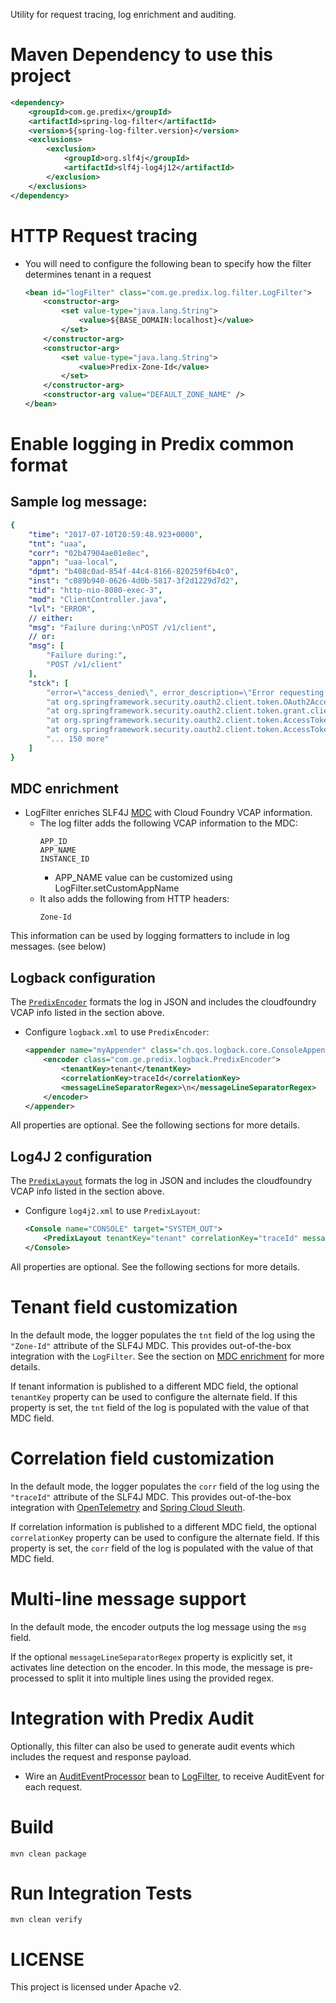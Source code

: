 Utility  for request tracing, log enrichment and auditing.

# Maven Dependency to use this project

```xml
<dependency>
    <groupId>com.ge.predix</groupId>
    <artifactId>spring-log-filter</artifactId>
    <version>${spring-log-filter.version}</version>
    <exclusions>
        <exclusion>
            <groupId>org.slf4j</groupId>
            <artifactId>slf4j-log4j12</artifactId>
        </exclusion>
    </exclusions>
</dependency>
```

# HTTP Request tracing

* You will need to configure the following bean to specify how the filter determines tenant in a request
  ```xml
  <bean id="logFilter" class="com.ge.predix.log.filter.LogFilter">
      <constructor-arg>
          <set value-type="java.lang.String">
              <value>${BASE_DOMAIN:localhost}</value>
          </set>
      </constructor-arg>
      <constructor-arg>
          <set value-type="java.lang.String">
              <value>Predix-Zone-Id</value>
          </set>
      </constructor-arg>
      <constructor-arg value="DEFAULT_ZONE_NAME" />
  </bean>
  ```

# Enable logging in Predix common format

## Sample log message:

```yaml
{
    "time": "2017-07-10T20:59:48.923+0000",
    "tnt": "uaa",
    "corr": "02b47904ae01e8ec",
    "appn": "uaa-local",
    "dpmt": "b408c0ad-854f-44c4-8166-820259f6b4c0",
    "inst": "c089b940-0626-4d0b-5817-3f2d1229d7d2",
    "tid": "http-nio-8080-exec-3",
    "mod": "ClientController.java",
    "lvl": "ERROR",
    // either:
    "msg": "Failure during:\nPOST /v1/client",
    // or:
    "msg": [
        "Failure during:",
        "POST /v1/client"
    ],
    "stck": [
        "error=\"access_denied\", error_description=\"Error requesting access token.\"",
        "at org.springframework.security.oauth2.client.token.OAuth2AccessTokenSupport.retrieveToken(OAuth2AccessTokenSupport.java:145)",
        "at org.springframework.security.oauth2.client.token.grant.client.ClientCredentialsAccessTokenProvider.obtainAccessToken(ClientCredentialsAccessTokenProvider.java:44)",
        "at org.springframework.security.oauth2.client.token.AccessTokenProviderChain.obtainNewAccessTokenInternal(AccessTokenProviderChain.java:148)",
        "at org.springframework.security.oauth2.client.token.AccessTokenProviderChain.obtainAccessToken(AccessTokenProviderChain.java:121)",
        "... 150 more"
    ]
}
```

## MDC enrichment

* LogFilter enriches SLF4J [MDC](https://logback.qos.ch/manual/mdc.html) with Cloud Foundry VCAP information.
   * The log filter adds the following VCAP information to the MDC:
      ```
      APP_ID
      APP_NAME
      INSTANCE_ID
      ```
      * APP_NAME value can be customized using LogFilter.setCustomAppName
    * It also adds the following from HTTP headers:
      ```
      Zone-Id
      ```

This information can be used by logging formatters to include in log messages. (see below)

## Logback configuration

The [`PredixEncoder`](src/main/java/com/ge/predix/logback/PredixEncoder.java) formats the log in JSON and includes the cloudfoundry VCAP info listed in the section above.

* Configure `logback.xml` to use `PredixEncoder`:
  ```xml
  <appender name="myAppender" class="ch.qos.logback.core.ConsoleAppender">
      <encoder class="com.ge.predix.logback.PredixEncoder">
          <tenantKey>tenant</tenantKey>
          <correlationKey>traceId</correlationKey>
          <messageLineSeparatorRegex>\n</messageLineSeparatorRegex>
      </encoder>
  </appender>
  ```

All properties are optional. See the following sections for more details.

## Log4J 2 configuration

The [`PredixLayout`](src/main/java/com/ge/predix/log4j2/PredixLayout.java) formats the log in JSON and includes the cloudfoundry VCAP info listed in the section above.

* Configure `log4j2.xml` to use `PredixLayout`:
  ```xml
  <Console name="CONSOLE" target="SYSTEM_OUT">
      <PredixLayout tenantKey="tenant" correlationKey="traceId" messageLineSeparatorRegex="\n" />
  </Console>
  ```

All properties are optional. See the following sections for more details.

# Tenant field customization

In the default mode, the logger populates the `tnt` field of the log using the `"Zone-Id"` attribute of the SLF4J MDC.
This provides out-of-the-box integration with the `LogFilter`. See the section on [MDC enrichment](#mdc-enrichment)
for more details.

If tenant information is published to a different MDC field, the optional `tenantKey` property can be used to configure
the alternate field. If this property is set, the `tnt` field of the log is populated with the value of that MDC field.

# Correlation field customization

In the default mode, the logger populates the `corr` field of the log using the `"traceId"` attribute of the SLF4J MDC.
This provides out-of-the-box integration with [OpenTelemetry](https://opentelemetry.io) and [Spring Cloud Sleuth](https://docs.spring.io/spring-cloud-sleuth/docs/current/reference/html/project-features.html#features-log-integration).

If correlation information is published to a different MDC field, the optional `correlationKey` property can be used to configure
the alternate field. If this property is set, the `corr` field of the log is populated with the value of that MDC field.

# Multi-line message support

In the default mode, the encoder outputs the log message using the `msg` field.

If the optional `messageLineSeparatorRegex` property is explicitly set, it activates line detection on the encoder.
In this mode, the message is pre-processed to split it into multiple lines using the provided regex.

# Integration with Predix Audit

Optionally, this filter can also be used to generate audit events which includes the request and response payload.

  * Wire an [AuditEventProcessor](src/main/java/com/ge/predix/audit/AuditEventProcessor.java) bean to 
[LogFilter](src/main/java/com/ge/predix/log/filter/LogFilter.java), to receive AuditEvent for each request.

# Build

```
mvn clean package
```

# Run Integration Tests

```
mvn clean verify
```

# LICENSE

This project is licensed under Apache v2.
